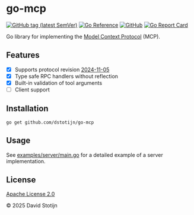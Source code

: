 # go-mcp

[![GitHub tag (latest
SemVer)](https://img.shields.io/github/v/tag/dstotijn/go-mcp?label=go%20module)](https://github.com/dstotijn/go-mcp/tags)
[![Go
Reference](https://pkg.go.dev/badge/github.com/dstotijn/go-mcp.svg)](https://pkg.go.dev/github.com/dstotijn/go-mcp)
[![GitHub](https://img.shields.io/github/license/dstotijn/go-mcp)](LICENSE)
[![Go Report
Card](https://goreportcard.com/badge/github.com/dstotijn/go-mcp)](https://goreportcard.com/report/github.com/dstotijn/go-mcp)

Go library for implementing the [Model Context
Protocol](https://modelcontextprotocol.io/) (MCP).

## Features

- [x] Supports protocol revision [2024-11-05](https://spec.modelcontextprotocol.io/specification/2024-11-05/)
- [x] Type safe RPC handlers without reflection
- [x] Built-in validation of tool arguments
- [ ] Client support

## Installation

```
go get github.com/dstotijn/go-mcp
```

## Usage

See [examples/server/main.go](/examples/server/main.go) for a detailed example
of a server implementation.

## License

[Apache License 2.0](/LICENSE)

© 2025 David Stotijn
